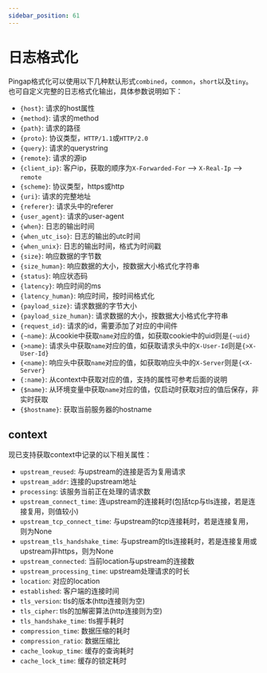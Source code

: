 ```yaml
---
sidebar_position: 61
---
```


# 日志格式化

Pingap格式化可以使用以下几种默认形式`combined`，`common`，`short`以及`tiny`。也可自定义完整的日志格式化输出，具体参数说明如下：

- `{host}`: 请求的host属性
- `{method}`: 请求的method
- `{path}`: 请求的路径
- `{proto}`: 协议类型，`HTTP/1.1`或`HTTP/2.0`
- `{query}`: 请求的querystring
- `{remote}`: 请求的源ip
- `{client_ip}`: 客户ip，获取的顺序为`X-Forwarded-For` --> `X-Real-Ip` --> `remote`
- `{scheme}`: 协议类型，https或http
- `{uri}`: 请求的完整地址
- `{referer}`: 请求头中的referer
- `{user_agent}`: 请求的user-agent
- `{when}`: 日志的输出时间
- `{when_utc_iso}`: 日志的输出的utc时间
- `{when_unix}`: 日志的输出时间，格式为时间戳
- `{size}`: 响应数据的字节数
- `{size_human}`: 响应数据的大小，按数据大小格式化字符串
- `{status}`: 响应状态码
- `{latency}`: 响应时间的ms
- `{latency_human}`: 响应时间，按时间格式化
- `{payload_size}`: 请求数据的字节大小
- `{payload_size_human}`: 请求数据的大小，按数据大小格式化字符串
- `{request_id}`: 请求的id，需要添加了对应的中间件
- `{~name}`: 从cookie中获取`name`对应的值，如获取cookie中的uid则是`{~uid}`
- `{>name}`: 请求头中获取`name`对应的值，如获取请求头中的`X-User-Id`则是`{>X-User-Id}`
- `{<name}`: 响应头中获取`name`对应的值，如获取响应头中的`X-Server`则是`{<X-Server}`
- `{:name}`: 从context中获取对应的值，支持的属性可参考后面的说明
- `{$name}`: 从环境变量中获取`name`对应的值，仅启动时获取对应的值后保存，非实时获取
- `{$hostname}`: 获取当前服务器的hostname

## context

现已支持获取context中记录的以下相关属性：

- `upstream_reused`: 与upstream的连接是否为复用请求
- `upstream_addr`: 连接的upstream地址
- `processing`: 该服务当前正在处理的请求数
- `upstream_connect_time`: 连upstream的连接耗时(包括tcp与tls连接，若是连接复用，则值较小)
- `upstream_tcp_connect_time`: 与upstream的tcp连接耗时，若是连接复用，则为None
- `upstream_tls_handshake_time`: 与upstream的tls连接耗时，若是连接复用或upstream非https，则为None
- `upstream_connected`: 当前location与upstream的连接数
- `upstream_processing_time`: upstream处理请求的时长
- `location`: 对应的location
- `established`: 客户端的连接时间
- `tls_version`: tls的版本(http连接则为空)
- `tls_cipher`: tls的加解密算法(http连接则为空)
- `tls_handshake_time`: tls握手耗时
- `compression_time`: 数据压缩的耗时
- `compression_ratio`: 数据压缩比
- `cache_lookup_time`: 缓存的查询耗时
- `cache_lock_time`: 缓存的锁定耗时
